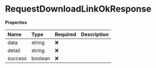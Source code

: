 # RequestDownloadLinkOkResponse

**Properties**

| Name    | Type    | Required | Description |
| :------ | :------ | :------- | :---------- |
| data    | string  | ❌       |             |
| detail  | string  | ❌       |             |
| success | boolean | ❌       |             |
